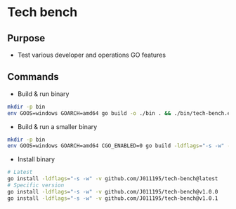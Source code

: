 # Tech bench

## Purpose

- Test various developer and operations GO features

## Commands

- Build & run binary

```bash
mkdir -p bin
env GOOS=windows GOARCH=amd64 go build -o ./bin . && ./bin/tech-bench.exe
```

- Build & run a smaller binary

```bash
mkdir -p bin
env GOOS=windows GOARCH=amd64 CGO_ENABLED=0 go build -ldflags="-s -w" -o ./bin . && ./bin/tech-bench.exe
```

- Install binary

```bash
# Latest
go install -ldflags="-s -w" -v github.com/J011195/tech-bench@latest
# Specific version
go install -ldflags="-s -w" -v github.com/J011195/tech-bench@v1.0.0
go install -ldflags="-s -w" -v github.com/J011195/tech-bench@v1.0.1
```
